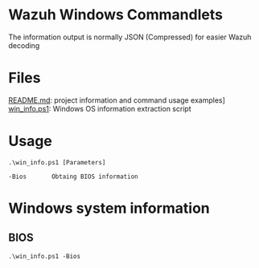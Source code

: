 # Wazuh Windows Commandlets

The information output is normally JSON (Compressed) for easier Wazuh decoding

# Files

[README.md](./README.md): project information and command usage examples]
[win_info.ps1](./win_info.ps1): Windows OS information extraction script

# Usage

```
.\win_info.ps1 [Parameters]

-Bios       Obtaing BIOS information
```

# Windows system information

## BIOS

```
.\win_info.ps1 -Bios
```
